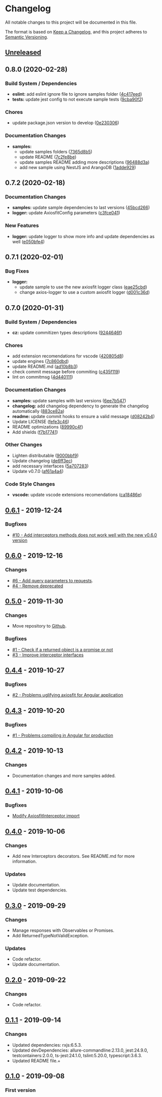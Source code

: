 # Changelog

All notable changes to this project will be documented in this file.

The format is based on [Keep a Changelog](https://keepachangelog.com/en/1.0.0/),
and this project adheres to [Semantic Versioning](https://semver.org/spec/v2.0.0.html).

## [Unreleased]

## 0.8.0 (2020-02-28)

### Build System / Dependencies

- **eslint:** add eslint ignore file to ignore samples folder ([4c417eed](https://github.com/yggdrasilts/axiosfit/commit/4c417eeddeb0ac72d7990d0d0ebfd3e2c8215ae3))
- **tests:** update jest config to not execute sample tests ([9cba90f2](https://github.com/yggdrasilts/axiosfit/commit/9cba90f25c766555a619dcd8882ae9c504c76c89))

### Chores

- update package.json version to develop ([0e230306](https://github.com/yggdrasilts/axiosfit/commit/0e2303061a0b88e6fab6e1e767fca9d46a356523))

### Documentation Changes

- **samples:**
  - update samples folders ([7365d8b5](https://github.com/yggdrasilts/axiosfit/commit/7365d8b5d025900a87bd02c3a36d4da7b59cee09))
  - update README ([7c2fe8be](https://github.com/yggdrasilts/axiosfit/commit/7c2fe8beb926f4ae0b5740f26539350c4fed875c))
  - update samples README adding more descriptions ([96488d3a](https://github.com/yggdrasilts/axiosfit/commit/96488d3adf5f4dff7f54337af506eff8ab09dc1c))
  - add new sample using NestJS and ArangoDB ([1adde929](https://github.com/yggdrasilts/axiosfit/commit/1adde929c3ecfe6a5a47f03a6da0b56d9e092fb0))

## 0.7.2 (2020-02-18)

### Documentation Changes

- **samples:** update sample dependencies to last versions ([45bcd266](https://github.com/yggdrasilts/axiosfit/commit/45bcd266e3f0e2c7674c0b5610c8d9dbac09f878))
- **logger:** update AxiosfitConfig parameters ([c3fce041](https://github.com/yggdrasilts/axiosfit/commit/c3fce041ae54fbd9a96f5580a6f23ce9680865f3))

### New Features

- **logger:** update logger to show more info and update dependencies as well ([e050bfe4](https://github.com/yggdrasilts/axiosfit/commit/e050bfe4a0d55f25e98892100ea347cf6b077a4c))

## 0.7.1 (2020-02-01)

### Bug Fixes

- **logger:**
  - update sample to use the new axiosfit logger class ([eae25cbd](https://github.com/yggdrasilts/axiosfit/commit/eae25cbdeca86f5db0c6642f525bd2bc9fb49ef4))
  - change axios-logger to use a custom axiosfit logger ([d001c36d](https://github.com/yggdrasilts/axiosfit/commit/d001c36d15cfa1064f074af1d55a7610a5295312))

## 0.7.0 (2020-01-31)

### Build System / Dependencies

- **cz:** update commitizen types descriptions ([9244646f](https://github.com/yggdrasilts/axiosfit/commit/9244646f6efa5f3111ad9a3499844d44c5a25565))

### Chores

- add extension recomendations for vscode ([420805d8](https://github.com/yggdrasilts/axiosfit/commit/420805d84c5f210494d3b56f117f15362495c9e7))
- update engines ([7c860dbd](https://github.com/yggdrasilts/axiosfit/commit/7c860dbd263e5a8b5e1c866888c5ffb88b55e74c))
- update README.md ([ad10b8b3](https://github.com/yggdrasilts/axiosfit/commit/ad10b8b39d5c9174ccbcb2435d6a96dcfd894c42))
- check commit message before commiting ([c435f119](https://github.com/yggdrasilts/axiosfit/commit/c435f11953916fe87c46af8e0b95a9e2a1db2cb4))
- lint on commitmsg ([4d440111](https://github.com/yggdrasilts/axiosfit/commit/4d44011170fe4b9ae28fbfc6287929863d8f5671))

### Documentation Changes

- **samples:** update samples with last versions ([6ee7b547](https://github.com/yggdrasilts/axiosfit/commit/6ee7b547bf914105a2a9ba5abcf46c89efeb47d7))
- **changelog:** add changelog dependency to generate the changelog automatically ([883ce82a](https://github.com/yggdrasilts/axiosfit/commit/883ce82ae63980c22d5b92cd852e891395cdd1b9))
- **readme:** update commit hooks to ensure a valid message ([d08242b4](https://github.com/yggdrasilts/axiosfit/commit/d08242b41fcabfde4de01c01b8699f158daf086d))
- Update LICENSE ([fefe3c46](https://github.com/yggdrasilts/axiosfit/commit/fefe3c46883c28431dcc21a629d8a306f0ffd3d3))
- README optimizations ([89990c4f](https://github.com/yggdrasilts/axiosfit/commit/89990c4f3ee3163b805c37c457703cf8bd6b9491))
- Add shields ([f7b17741](https://github.com/yggdrasilts/axiosfit/commit/f7b17741bece18a909c22418d9d7216e947cb2f4))

### Other Changes

- Lighten distributable ([9000bbf9](https://github.com/yggdrasilts/axiosfit/commit/9000bbf93925797b59c8fb0e1323565cff935914))
- Update changelog ([de6ff3ec](https://github.com/yggdrasilts/axiosfit/commit/de6ff3ec4d9cf752920aa27572ca5481415adc17))
- add necessary interfaces ([5a707283](https://github.com/yggdrasilts/axiosfit/commit/5a7072838523b9a578d690d6404eba8b659bd584))
- Update v0.7.0 ([af61a4a4](https://github.com/yggdrasilts/axiosfit/commit/af61a4a4fc333621694f89360dd3049f7e7b1012))

### Code Style Changes

- **vscode:** update vscode extensions recomendations ([ca18486e](https://github.com/yggdrasilts/axiosfit/commit/ca18486e574b11c6a0ddbcbeea1ff2f7e64d6292))

## [0.6.1] - 2019-12-24

### Bugfixes

- [#10 - Add interceptors methods does not work well with the new v0.6.0 version](https://github.com/yggdrasilts/axiosfit/issues/10)

## [0.6.0] - 2019-12-16

### Changes

- [#6 - Add query parameters to requests](https://github.com/yggdrasilts/axiosfit/issues/6).
- [#4 - Remove deprecated](https://github.com/yggdrasilts/axiosfit/issues/4)

## [0.5.0] - 2019-11-30

### Changes

- Move repository to [Github](https://github.com/yggdrasilts/axiosfit).

### Bugfixes

- [#1 - Check if a returned object is a promise or not](https://github.com/yggdrasilts/axiosfit/issues/1)
- [#3 - Improve interceptor interfaces](https://gitlab.com/yggdrasilts/axiosfit/issues/3)

## [0.4.4] - 2019-10-27

### Bugfixes

- [#2 - Problems uglifying axiosfit for Angular application](https://gitlab.com/yggdrasilts/axiosfit/issues/2)

## [0.4.3] - 2019-10-20

### Bugfixes

- [#1 - Problems compiling in Angular for production](https://gitlab.com/yggdrasilts/axiosfit/issues/1)

## [0.4.2] - 2019-10-13

### Changes

- Documentation changes and more samples added.

## [0.4.1] - 2019-10-06

### Bugfixes

- [Modify AxiosfitInterceptor import](https://gitlab.com/yggdrasilts/axiosfit/merge_requests/3)

## [0.4.0] - 2019-10-06

### Changes

- Add new Interceptors decorators. See README.md for more information.

### Updates

- Update documentation.
- Update test dependencies.

## [0.3.0] - 2019-09-29

### Changes

- Manage responses with Observables or Promises.
- Add ReturnedTypeNotValidException.

### Updates

- Code refactor.
- Update documentation.

## [0.2.0] - 2019-09-22

### Changes

- Code refactor.

## [0.1.1] - 2019-09-14

### Changes

- Updated dependencies: rxjs:6.5.3.
- Updated devDependencies: allure-commandline:2.13.0, jest:24.9.0, testcontainers:2.0.0, ts-jest:24.1.0, tslint:5.20.0, typescript:3.6.3.
- Updated README file.+

## [0.1.0] - 2019-09-08

### First version

[unreleased]: https://gitlab.com/yggdrasilts/axiosfit
[0.8.0]: https://github.com/yggdrasilts/axiosfit/tree/v0.8.x/0.8.0
[0.7.2]: https://github.com/yggdrasilts/axiosfit/tree/v0.7.x/0.7.2
[0.7.1]: https://github.com/yggdrasilts/axiosfit/tree/v0.7.x/0.7.1
[0.7.0]: https://github.com/yggdrasilts/axiosfit/tree/v0.7.x/0.7.0_valid
[0.6.1]: https://github.com/yggdrasilts/axiosfit/tree/v0.6.x/0.6.1
[0.6.0]: https://github.com/yggdrasilts/axiosfit/tree/v0.6.x/0.6.0
[0.5.0]: https://github.com/yggdrasilts/axiosfit/tree/v0.5.x/0.5.0
[0.4.4]: https://github.com/yggdrasilts/axiosfit/tree/v0.4.x/0.4.4
[0.4.3]: https://github.com/yggdrasilts/axiosfit/tree/v0.4.x/0.4.3
[0.4.2]: https://github.com/yggdrasilts/axiosfit/tree/v0.4.x/0.4.2
[0.4.1]: https://github.com/yggdrasilts/axiosfit/tree/v0.4.x/0.4.1
[0.4.0]: https://github.com/yggdrasilts/axiosfit/tree/v0.4.x/0.4.0
[0.3.0]: https://github.com/yggdrasilts/axiosfit/tree/v0.3.x/0.3.0
[0.2.0]: https://github.com/yggdrasilts/axiosfit/tree/v0.2.x/0.2.0
[0.1.1]: https://github.com/yggdrasilts/axiosfit/tree/v0.1.x/0.1.1
[0.1.0]: https://github.com/yggdrasilts/axiosfit/tree/v0.1.x/0.1.0
